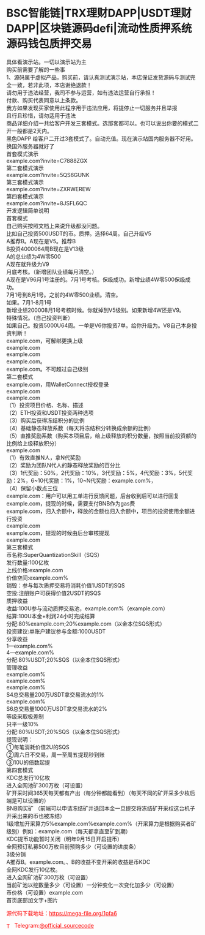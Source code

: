 # BSC智能链|TRX理财DAPP|USDT理财DAPP|区块链源码defi|流动性质押系统源码钱包质押交易

具体看演示站。一切以演示站为主<br>购买前需要了解的一些事<br>1、源码属于虚拟产品，购买前，请认真测试演示站，本店保证发货源码与测试完全一致，若非此项，本店谢绝退款！<br>请勿用于违法经营，我司不参与运营，如有违法运营自行承担！<br>付款、购买代表同意以上条款。<br>我方如果发现买家使用此程序用于违法应用，将提停止一切服务并且举报<br>且行且珍惜，请勿适用于违法<br>商品详细介绍一共给客户开发三套模式。选那套都可以。也可以说出你要的模式二开一般都是2天内。<br>黑色DAPP 给客户二开过3套模式了。自动充值。现在演示站国内服务器不好用。换国外服务器就好了<br>首套模式演示<br>example.com?invite=C7888ZGX<br>第二套模式演示<br>example.com?invite=5QS6GUNK<br>第三套模式演示<br>example.com?invite=ZXRWEREW<br>第四套模式演示<br>example.com?invite=8JSFL6QC<br>开发逻辑简单说明<br>首套模式<br>自己购买按照文档上来说升级都没问题。<br>比如自己投资500USDT的币。质押。选择64周。自己升级V5<br>A推荐B。A现在是V5。推荐B<br>B投资4000064周B现在是V13级<br>A的总业绩为4W零500<br>A现在就升级为V9<br>月底考核。（新增团队业绩每月清空。）<br>A现在是V96月1号注册的。7月1号考核。保级成功。新增业绩4W零500保级成功。<br>7月1号到8月1号。之前的4W零500业绩。清空。<br>如果。7月1-8月1号<br>新增业绩200008月1号考核时候。你就掉到V5级别。如果新增4W还是V9。<br>特殊情况。（自己投资判断）<br>如果自己。投资5000U64周。一单是V6你投资7单。给你升级为。V8自己本身投资判断！<br>example.com，可解绑更换上级<br>example.com<br>example.com<br>example.com。<br>example.com。不可超过自己级别<br>第二套模式<br>example.com，用WalletConnect授权登录<br>example.com<br>example.com<br>（1）投资项目价格、名称、描述<br>（2）ETH投资和USDT投资两种选项<br>（3）购买后获得冻结积分的比例<br>（4）基础静态释放系数（每天将冻结积分转换成余额的比例）<br>（5）直推奖励系数（购买本项目后，给上级释放的积分数量，按照当前投资额的比例给上级释放积分）<br>example.com<br>（1）有效直推N人，拿N代奖励<br>（2）奖励为团队N代人的静态释放奖励的百分比<br>（3）1代奖励：50%，2代奖励：10%，3代奖励：5%，4代奖励：3%，5代奖励：2%，6~10代奖励：1%，10~N代奖励：example.com%，<br>（4）保留小数点三位<br>example.com：用户可以用工单进行反馈问题，后台收到后可以进行回复<br>example.com，提现的时候，需要支付BNB作为gas费<br>example.com，归入余额中，释放的金额也归入余额中，项目的投资使用余额进行投资<br>example.com<br>example.com，提现的时候由后台审核提现<br>example.com<br>第三套模式<br>币名称:SuperQuantizationSkill（SQS）<br>发行数量:100亿枚<br>上线价格:example.com<br>价值空间:example.com%<br>销毁：参与每次质押交易将消耗价值1USDT的SQS<br>空投:注册账户可获得价值2USDT的SQS<br>质押收益<br>收益:100U参与流动质押交易池，example.com%（example.com）<br>结算:100U本金+利润24小时完成结算<br>分配:80%example.com;20%example.com（以金本位SQS形式）<br>投资建议:单账户建议参与金额:1000USDT<br>分享收益<br>1—example.com%<br>4—example.com%<br>分配:80%USDT;20%SQS（以金本位SQS形式）<br>管理收益<br>example.com%<br>example.com%<br>example.com%<br>S4总交易量200万USDT拿交易流水的1%<br>example.com%<br>S6总交易量1000万USDT拿交易流水的2%<br>等级采取极差制<br>只平一级10%<br>分配:80%USDT;20%SQS（以金本位SQS形式）<br>提现说明：<br>①每笔消耗价值2U的SQS<br>②周六日不交易，周一至周五提现秒到账<br>③10U的倍数起提<br>第四套模式<br>KDC总发行10亿枚<br>进入全网池矿300万枚（可设置）<br>矿开采时间365天每天都有产出（每分钟都能看到）（每天不同的矿开采多少枚后端是可以设置的）<br>BNB购买矿 （前端可以申请冻结矿并退回本金一旦提交将冻结矿开采权这台机子开采出来的币也被冻结）<br>1级增加开采算力5%example.com%example.com%（开采算力是根据购买者矿级别）例如：example.com（每天都拿直至矿到期）<br>KDC提币功能暂时关闭（明年9月15日开启提币）<br>全网预订私募500万枚目前预购多少（可设置的进度条）<br>3级分销<br>A推荐B。example.com。、B的收益不变开采的收益是币KDC<br>全网KDC发行10亿枚。<br>进入全网矿池矿300万枚（可设置）<br>当前矿池以挖数量多少（可设置）一分钟变化一次变化加多少（可设置）<br>币价格（可设置）example.com<br>首页底部加文字+图片<br>


<p style="color: red;">源代码下载地址：<a href="https://mega-file.org/1pfa6" style="color: red;">https://mega-file.org/1pfa6</a></p><p style="color: red;"><img src="https://cdn-icons-png.flaticon.com/512/2111/2111646.png" alt="Telegram Icon" style="width: 16px; vertical-align: middle; margin-right: 5px;">Telegram:<a href="https://t.me/official_sourcecode" style="color: red;">@official_sourcecode</a></p>